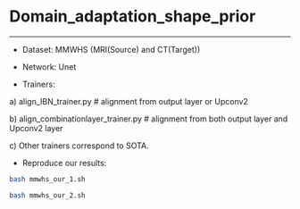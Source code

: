 # Domain_adaptation_shape_prior
-----
* Dataset: MMWHS (MRI(Source) and CT(Target))

* Network:  Unet

* Trainers:

a) align_IBN_trainer.py # alignment from output layer or Upconv2             

b) align_combinationlayer_trainer.py # alignment from both output layer and Upconv2 layer

c) Other trainers correspond to SOTA.

* Reproduce our results:

```bash
bash mmwhs_our_1.sh
```
```bash
bash mmwhs_our_2.sh
```
